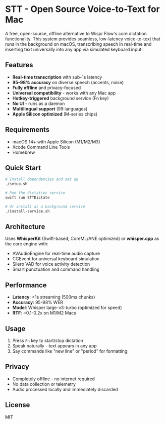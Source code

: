 # STT - Open Source Voice-to-Text for Mac

A free, open-source, offline alternative to Wispr Flow's core dictation functionality. This system provides seamless, low-latency voice-to-text that runs in the background on macOS, transcribing speech in real-time and inserting text universally into any app via simulated keyboard input.

## Features

- **Real-time transcription** with sub-1s latency
- **95-98% accuracy** on diverse speech (accents, noise)
- **Fully offline** and privacy-focused
- **Universal compatibility** - works with any Mac app
- **Hotkey-triggered** background service (Fn key)
- **No UI** - runs as a daemon
- **Multilingual support** (99 languages)
- **Apple Silicon optimized** (M-series chips)

## Requirements

- macOS 14+ with Apple Silicon (M1/M2/M3)
- Xcode Command Line Tools
- Homebrew

## Quick Start

```bash
# Install dependencies and set up
./setup.sh

# Run the dictation service
swift run STTDictate

# Or install as a background service
./install-service.sh
```

## Architecture

Uses **WhisperKit** (Swift-based, CoreML/ANE optimized) or **whisper.cpp** as the core engine with:
- AVAudioEngine for real-time audio capture
- CGEvent for universal keyboard simulation
- Silero VAD for voice activity detection
- Smart punctuation and command handling

## Performance

- **Latency**: <1s streaming (500ms chunks)
- **Accuracy**: 95-98% WER
- **Model**: Whisper large-v3-turbo (optimized for speed)
- **RTF**: ~0.1-0.2x on M1/M2 Macs

## Usage

1. Press `Fn` key to start/stop dictation
2. Speak naturally - text appears in any app
3. Say commands like "new line" or "period" for formatting

## Privacy

- Completely offline - no internet required
- No data collection or telemetry
- Audio processed locally and immediately discarded

## License

MIT
